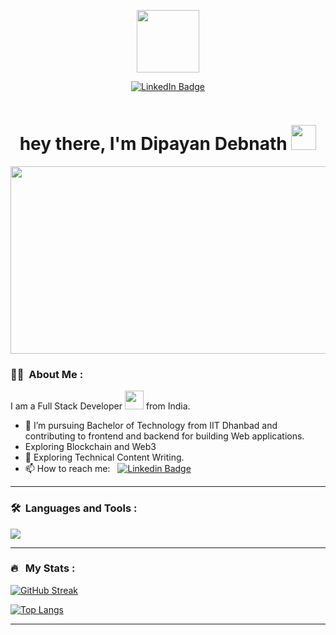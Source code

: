 
<p align="center"><img src="https://media.giphy.com/media/M9gbBd9nbDrOTu1Mqx/giphy.gif" width="100"/></p>
<p align="center">
<a href="https://www.linkedin.com/in/dipayan-debnath-50655b24a/"><img src="https://img.shields.io/badge/LinkedIn-blue?style=for-the-badge&logo=linkedin&logoColor=white" alt="LinkedIn Badge"></a>
</p>
<p align="center"><img src="https://komarev.com/ghpvc/?username=dipayan1506&style=flat-square&color=blue" alt=""></p>

<h1 align="center">hey there,  I'm Dipayan Debnath <img src="https://media.giphy.com/media/hvRJCLFzcasrR4ia7z/giphy.gif" width="40"></h1>

<p align="center"><img src="https://media.giphy.com/media/dWesBcTLavkZuG35MI/giphy.gif" width="600" height="300"  /></p>

### :woman_technologist: &nbsp;About Me  :

I am a Full Stack Developer <img src="https://media.giphy.com/media/WUlplcMpOCEmTGBtBW/giphy.gif" width="30"> from India.

- 🔭 I’m pursuing Bachelor of Technology from IIT Dhanbad and contributing to frontend and backend for building Web applications.
-    Exploring Blockchain and Web3
- 🌱 Exploring Technical Content Writing.
- 📫 How to reach me: &nbsp; [![Linkedin Badge](https://img.shields.io/badge/-dipayan-debnath-50655b24a-blue?style=flat&logo=Linkedin&logoColor=white)]((https://www.linkedin.com/in/dipayan-debnath-50655b24a/))

---

### 🛠 &nbsp;Languages and Tools :

<p>



  <p>
<img src="https://skillicons.dev/icons?i=ts,solidity,cpp,bash,js,html,css,tailwind,bootstrap,mui,react,nextjs,nodejs,express,ipfs,mongodb,git,vscode,gcp,postman,linux,ubuntu,htmx,github"/>
</p>
</p>

---

### 🔥 &nbsp; My Stats :
[![GitHub Streak](http://github-readme-streak-stats.herokuapp.com?user=dipayan1506&theme=dark&background=000000)](https://git.io/streak-stats)

[![Top Langs](https://github-readme-stats.vercel.app/api/top-langs/?username=dipayan1506&layout=compact&theme=vision-friendly-dark)](https://github.com/anuraghazra/github-readme-stats)

---


<!-- BLOG-POST-LIST:END -->
